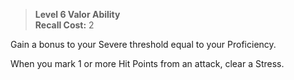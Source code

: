 > **Level 6 Valor Ability**  
> **Recall Cost:** 2

Gain a bonus to your Severe threshold equal to your Proficiency.

When you mark 1 or more Hit Points from an attack, clear a Stress.
